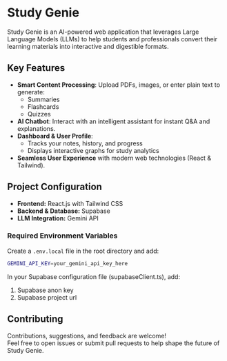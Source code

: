 # Study Genie

Study Genie is an AI-powered web application that leverages Large Language Models (LLMs) to help students and professionals convert their learning materials into interactive and digestible formats.

## Key Features
- **Smart Content Processing**: Upload PDFs, images, or enter plain text to generate:
  - Summaries  
  - Flashcards  
  - Quizzes  
- **AI Chatbot**: Interact with an intelligent assistant for instant Q&A and explanations.  
- **Dashboard & User Profile**:
  - Tracks your notes, history, and progress  
  - Displays interactive graphs for study analytics  
- **Seamless User Experience** with modern web technologies (React & Tailwind).  

## Project Configuration
- **Frontend:** React.js with Tailwind CSS  
- **Backend & Database:** Supabase  
- **LLM Integration:** Gemini API  

### Required Environment Variables
Create a `.env.local` file in the root directory and add:
```bash
GEMINI_API_KEY=your_gemini_api_key_here
```
In your Supabase configuration file (supabaseClient.ts), add:
1) Supabase anon key
2) Supabase project url

## Contributing
Contributions, suggestions, and feedback are welcome!  
Feel free to open issues or submit pull requests to help shape the future of Study Genie.


